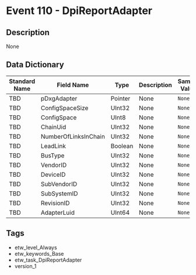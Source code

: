 # Event 110 - DpiReportAdapter

## Description
None

## Data Dictionary
|Standard Name|Field Name|Type|Description|Sample Value|
|---|---|---|---|---|
|TBD|pDxgAdapter|Pointer|None|`None`|
|TBD|ConfigSpaceSize|UInt32|None|`None`|
|TBD|ConfigSpace|UInt8|None|`None`|
|TBD|ChainUid|UInt32|None|`None`|
|TBD|NumberOfLinksInChain|UInt32|None|`None`|
|TBD|LeadLink|Boolean|None|`None`|
|TBD|BusType|UInt32|None|`None`|
|TBD|VendorID|UInt32|None|`None`|
|TBD|DeviceID|UInt32|None|`None`|
|TBD|SubVendorID|UInt32|None|`None`|
|TBD|SubSystemID|UInt32|None|`None`|
|TBD|RevisionID|UInt32|None|`None`|
|TBD|AdapterLuid|UInt64|None|`None`|

## Tags
* etw_level_Always
* etw_keywords_Base
* etw_task_DpiReportAdapter
* version_1